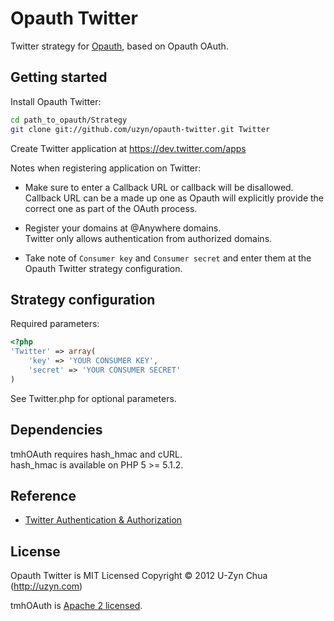 Opauth Twitter
=============
Twitter strategy for [Opauth][1], based on Opauth OAuth.

Getting started
----------------
Install Opauth Twitter:

```bash
cd path_to_opauth/Strategy
git clone git://github.com/uzyn/opauth-twitter.git Twitter
```

Create Twitter application at https://dev.twitter.com/apps

Notes when registering application on Twitter:

 - Make sure to enter a Callback URL or callback will be disallowed.  
   Callback URL can be a made up one as Opauth will explicitly provide the correct one as part of the OAuth process.

 - Register your domains at @Anywhere domains.  
   Twitter only allows authentication from authorized domains.

 - Take note of `Consumer key` and `Consumer secret` and enter them at the Opauth Twitter strategy configuration.

Strategy configuration
----------------------

Required parameters:

```php
<?php
'Twitter' => array(
	'key' => 'YOUR CONSUMER KEY',
	'secret' => 'YOUR CONSUMER SECRET'
)
```
See Twitter.php for optional parameters.

Dependencies
------------
tmhOAuth requires hash_hmac and cURL.  
hash_hmac is available on PHP 5 >= 5.1.2.

Reference
---------
 - [Twitter Authentication & Authorization](https://dev.twitter.com/docs/auth)

License
---------
Opauth Twitter is MIT Licensed
Copyright © 2012 U-Zyn Chua (http://uzyn.com)

tmhOAuth is [Apache 2 licensed](https://github.com/themattharris/tmhOAuth/blob/master/LICENSE).

[1]: https://github.com/uzyn/opauth	"Opauth"